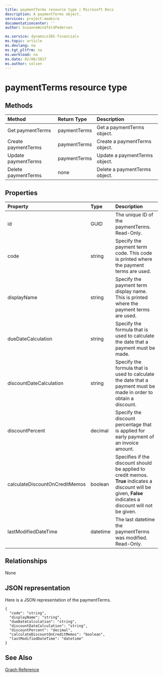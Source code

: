 ```yaml
---
title: paymentTerms resource type | Microsoft Docs
description: A paymentTerms object.
services: project-madeira
documentationcenter: ''
author: SusanneWindfeldPedersen

ms.service: dynamics365-financials
ms.topic: article
ms.devlang: na
ms.tgt_pltfrm: na
ms.workload: na
ms.date: 02/08/2017
ms.author: solsen
---
```


# paymentTerms resource type

## Methods

| Method       | Return Type  |Description|
|:---------------|:--------|:----------|
|Get paymentTerms|paymentTerms|Get a paymentTerms object.|
|Create paymentTerms|paymentTerms|Create a paymentTerms object.|
|Update paymentTerms|paymentTerms|Update a paymentTerms object.|
|Delete paymentTerms|none|Delete a paymentTerms object.|

## Properties
| Property	   | Type	|Description|
|:---------------|:--------|:----------|
|id|GUID|The unique ID of the paymentTerms. Read-Only.|
|code|string|Specify the payment term code. This code is printed where the payment terms are used.|
|displayName|string|Specify the payment term display name. This is printed where the payment terms are used.|
|dueDateCalculation|string|Specify the formula that is used to calculate the date that a payment must be made.|
|discountDateCalculation|string|Specify the formula that is used to calculate the date that a payment must be made in order to obtain a discount.|
|discountPercent|decimal|Specify the discount percentage that is applied for early payment of an invoice amount.|
|calculateDiscountOnCreditMemos|boolean|Specifies if the discount should be applied to credit memos. **True** indicates a discount will be given, **False** indicates a discount will not be given.|
|lastModifiedDateTime|datetime|The last datetime the paymentTerms was modified. Read-Only.|  


## Relationships
None

## JSON representation

Here is a JSON representation of the paymentTerms.


```
{
  "code": "string",
  "displayName": "string",
  "dueDateCalculation": "string",
  "discountDateCalculation": "string",
  "discountPercent": "decimal",
  "calculateDiscountOnCreditMemos": "boolean",
  "lastModifiedDateTime": "datetime"
}

```

## See Also
[Graph Reference](graph-reference.md)  